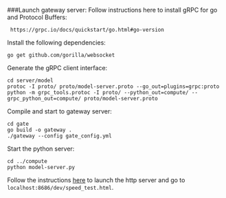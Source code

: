 ###Launch gateway server:
Follow instructions here to install gRPC for go and Protocol Buffers:
````
 https://grpc.io/docs/quickstart/go.html#go-version
````
Install the following dependencies:
````
go get github.com/gorilla/websocket
````
Generate the gRPC client interface:
```
cd server/model
protoc -I proto/ proto/model-server.proto --go_out=plugins=grpc:proto
python -m grpc_tools.protoc -I proto/ --python_out=compute/ --grpc_python_out=compute/ proto/model-server.proto
```
Compile and start to gateway server:
````
cd gate
go build -o gateway .
./gateway --config gate_config.yml
````
Start the python server:
````
cd ../compute
python model-server.py
````
Follow the instructions [here](https://github.com/ucbdrive/sat) to launch the http server and go to ``localhost:8686/dev/speed_test.html``.
